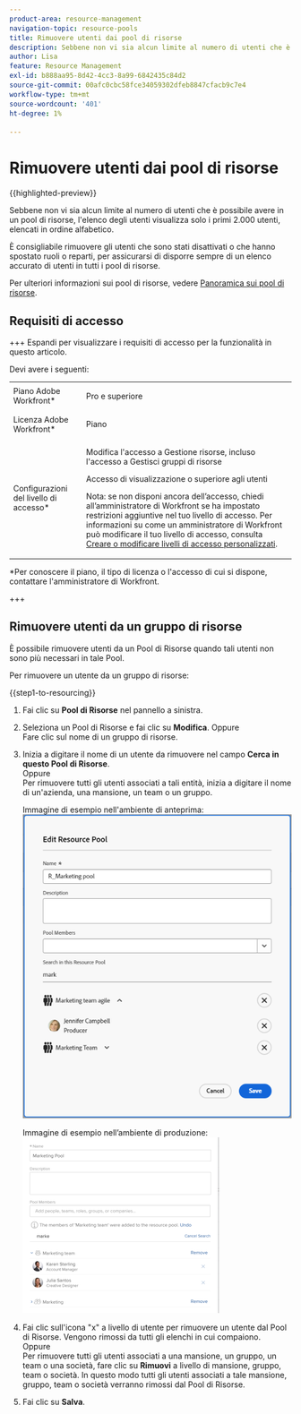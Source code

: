 ```yaml
---
product-area: resource-management
navigation-topic: resource-pools
title: Rimuovere utenti dai pool di risorse
description: Sebbene non vi sia alcun limite al numero di utenti che è possibile avere in un pool di risorse, l'elenco degli utenti visualizza solo i primi 2.000 utenti, elencati in ordine alfabetico.
author: Lisa
feature: Resource Management
exl-id: b888aa95-8d42-4cc3-8a99-6842435c84d2
source-git-commit: 00afc0cbc58fce34059302dfeb8847cfacb9c7e4
workflow-type: tm+mt
source-wordcount: '401'
ht-degree: 1%

---
```


# Rimuovere utenti dai pool di risorse

{{highlighted-preview}}

Sebbene non vi sia alcun limite al numero di utenti che è possibile avere in un pool di risorse, l&#39;elenco degli utenti visualizza solo i primi 2.000 utenti, elencati in ordine alfabetico.

È consigliabile rimuovere gli utenti che sono stati disattivati o che hanno spostato ruoli o reparti, per assicurarsi di disporre sempre di un elenco accurato di utenti in tutti i pool di risorse.

Per ulteriori informazioni sui pool di risorse, vedere [Panoramica sui pool di risorse](../../../resource-mgmt/resource-planning/resource-pools/work-with-resource-pools.md).

## Requisiti di accesso

+++ Espandi per visualizzare i requisiti di accesso per la funzionalità in questo articolo.

Devi avere i seguenti:

<table style="table-layout:auto"> 
 <col> 
 <col> 
 <tbody> 
  <tr> 
   <td role="rowheader">Piano Adobe Workfront*</td> 
   <td> <p>Pro e superiore</p> </td> 
  </tr> 
  <tr> 
   <td role="rowheader">Licenza Adobe Workfront*</td> 
   <td> <p>Piano </p> </td> 
  </tr> 
  <tr> 
   <td role="rowheader">Configurazioni del livello di accesso*</td> 
   <td> <p>Modifica l'accesso a Gestione risorse, incluso l'accesso a Gestisci gruppi di risorse</p> <p>Accesso di visualizzazione o superiore agli utenti</p> <p>Nota: se non disponi ancora dell’accesso, chiedi all’amministratore di Workfront se ha impostato restrizioni aggiuntive nel tuo livello di accesso. Per informazioni su come un amministratore di Workfront può modificare il tuo livello di accesso, consulta <a href="../../../administration-and-setup/add-users/configure-and-grant-access/create-modify-access-levels.md" class="MCXref xref">Creare o modificare livelli di accesso personalizzati</a>.</p> </td> 
  </tr> <!--
   <tr data-mc-conditions="QuicksilverOrClassic.Draft mode"> 
    <td role="rowheader">Object permissions</td> 
    <td> <p>(NOTE:&nbsp;I don't think this is needed for removing users from the pool)</p> <p>Manage permissions for the projects, templates, and users you associate the Resource Pools with</p> <p>For information on requesting additional access, see <a href="../../../workfront-basics/grant-and-request-access-to-objects/request-access.md" class="MCXref xref">Request access to objects </a>.</p> </td> 
   </tr>
  --> 
 </tbody> 
</table>

&#42;Per conoscere il piano, il tipo di licenza o l&#39;accesso di cui si dispone, contattare l&#39;amministratore di Workfront.

+++

## Rimuovere utenti da un gruppo di risorse

È possibile rimuovere utenti da un Pool di Risorse quando tali utenti non sono più necessari in tale Pool.

Per rimuovere un utente da un gruppo di risorse:

{{step1-to-resourcing}}

1. Fai clic su **Pool di Risorse** nel pannello a sinistra.
1. Seleziona un Pool di Risorse e fai clic su **Modifica**.
Oppure\
   Fare clic sul nome di un gruppo di risorse.

1. Inizia a digitare il nome di un utente da rimuovere nel campo **Cerca in questo Pool di Risorse**.\
   Oppure\
   Per rimuovere tutti gli utenti associati a tali entità, inizia a digitare il nome di un&#39;azienda, una mansione, un team o un gruppo.

   <span class="preview">Immagine di esempio nell&#39;ambiente di anteprima:<span>
   <span class="preview">![Rimuovi utenti dal Pool di Risorse](assets/remove-users-from-resource-pool.png)<span>

   Immagine di esempio nell’ambiente di produzione:
   ![Ricerca nel pool di risorse](assets/search-inside-new-resource-pool-350x314.png)

1. Fai clic sull&#39;icona &quot;x&quot; a livello di utente per rimuovere un utente dal Pool di Risorse. Vengono rimossi da tutti gli elenchi in cui compaiono.\
   Oppure\
   Per rimuovere tutti gli utenti associati a una mansione, un gruppo, un team o una società, fare clic su **Rimuovi** a livello di mansione, gruppo, team o società. In questo modo tutti gli utenti associati a tale mansione, gruppo, team o società verranno rimossi dal Pool di Risorse.

1. Fai clic su **Salva**.
